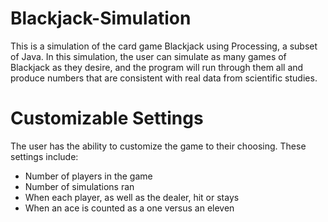 # Blackjack-Simulation
This is a simulation of the card game Blackjack using Processing, a subset of Java. In this simulation, the user can simulate as many games of Blackjack as they desire, and the program will run through them all and produce numbers that are consistent with real data from scientific studies.
# Customizable Settings
The user has the ability to customize the game to their choosing. These settings include:
- Number of players in the game
- Number of simulations ran
- When each player, as well as the dealer, hit or stays
- When an ace is counted as a one versus an eleven
